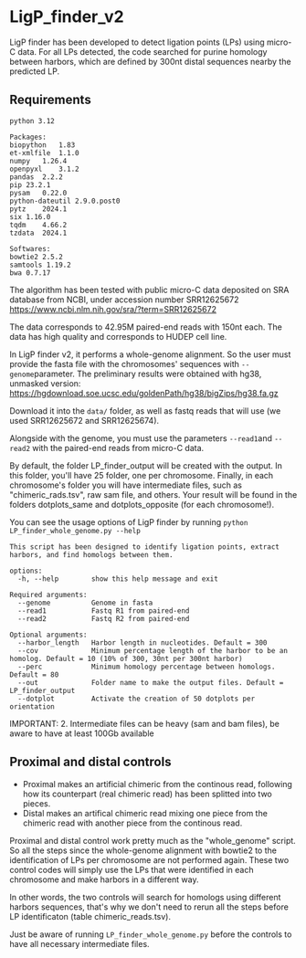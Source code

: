 # LigP_finder_v2
LigP finder has been developed to detect ligation points (LPs) using micro-C data. For all LPs detected, the code searched for purine homology between harbors, which are defined by 300nt distal sequences nearby the predicted LP.

## Requirements

```
python 3.12

Packages: 
biopython	1.83
et-xmlfile	1.1.0
numpy	1.26.4
openpyxl	3.1.2
pandas	2.2.2
pip	23.2.1
pysam	0.22.0
python-dateutil	2.9.0.post0
pytz	2024.1
six	1.16.0
tqdm	4.66.2
tzdata	2024.1

Softwares:
bowtie2 2.5.2
samtools 1.19.2
bwa 0.7.17

```

The algorithm has been tested with public micro-C data deposited on SRA database from NCBI, under accession number SRR12625672 https://www.ncbi.nlm.nih.gov/sra/?term=SRR12625672

The data corresponds to 42.95M paired-end reads with 150nt each. The data has high quality and corresponds to HUDEP cell line.

In LigP finder v2, it performs a whole-genome alignment. So the user must provide the fasta file with the chromosomes' sequences with `--genome`parameter. The preliminary results were obtained with hg38, unmasked version: https://hgdownload.soe.ucsc.edu/goldenPath/hg38/bigZips/hg38.fa.gz

Download it into the `data/` folder, as well as fastq reads that will use (we used SRR12625672 and SRR12625674).

Alongside with the genome, you must use the parameters `--read1`and `--read2` with the paired-end reads from micro-C data.

By default, the folder LP_finder_output will be created with the output. In this folder, you'll have 25 folder, one per chromosome. Finally, in each chromosome's folder you will have intermediate files, such as "chimeric_rads.tsv", raw sam file, and others. Your result will be found in the folders dotplots_same and dotplots_opposite (for each chromosome!).


You can see the usage options of LigP finder by running `python LP_finder_whole_genome.py --help`

```
This script has been designed to identify ligation points, extract harbors, and find homologs between them.

options:
  -h, --help        show this help message and exit

Required arguments:
  --genome          Genome in fasta
  --read1           Fastq R1 from paired-end
  --read2           Fastq R2 from paired-end

Optional arguments:
  --harbor_length   Harbor length in nucleotides. Default = 300
  --cov             Minimum percentage length of the harbor to be an homolog. Default = 10 (10% of 300, 30nt per 300nt harbor)
  --perc            Minimum homology percentage between homologs. Default = 80
  --out             Folder name to make the output files. Default = LP_finder_output
  --dotplot         Activate the creation of 50 dotplots per orientation
```

IMPORTANT: 
2. Intermediate files can be heavy (sam and bam files), be aware to have at least 100Gb available




## Proximal and distal controls

- Proximal makes an artificial chimeric from the continous read, following how its counterpart (real chimeric read) has been splitted into two pieces. 
- Distal makes an artifical chimeric read mixing one piece from the chimeric read with another piece from the continous read.

Proximal and distal control work pretty much as the "whole_genome" script. So all the steps since the whole-genome alignment with bowtie2 to the identification of LPs per chromosome are not performed again. These two control codes will simply use the LPs that were identified in each chromosome and make harbors in a different way.

In other words, the two controls will search for homologs using different harbors sequences, that's why we don't need to rerun all the steps before LP identificaton (table chimeric_reads.tsv).

Just be aware of running `LP_finder_whole_genome.py` before the controls to have all necessary intermediate files.
